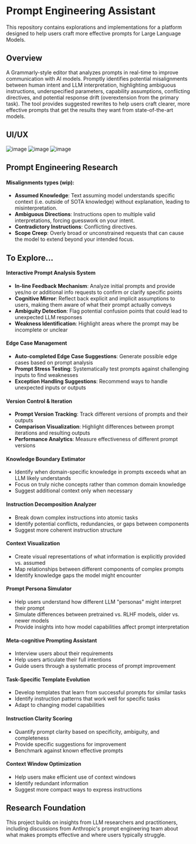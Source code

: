 # Prompt Engineering Assistant

This repository contains explorations and implementations for a platform designed to help users craft more effective prompts for Large Language Models.

## Overview

A Grammarly-style editor that analyzes prompts in real-time to improve communication with AI models. Promptly identifies potential misalignments between human intent and LLM interpretation, highlighting ambiguous instructions, underspecified parameters, capability assumptions, conflicting directives, and potential response drift (overextension from the primary task). The tool provides suggested rewrites to help users craft clearer, more effective prompts that get the results they want from state-of-the-art models.

## UI/UX
![image](https://github.com/user-attachments/assets/d2b78ab0-1d89-4e39-a5b3-e11d576b8ad1)
![image](https://github.com/user-attachments/assets/f744c994-3e13-4a33-b7ea-c58d418fee40)
![image](https://github.com/user-attachments/assets/739bfb52-585f-4b89-b31d-2d2f923059c4)

## Prompt Engineering Research

#### Misalignments types (wip):

* **Assumed Knowledge**: Text assuming model understands specific context (i.e. outside of SOTA knowledge) without explanation, leading to misinterpretation.
* **Ambiguous Directions**: Instructions open to multiple valid interpretations, forcing guesswork on your intent.
* **Contradictory Instructions**: Conflicting directives.
* **Scope Creep**: Overly broad or unconstrained requests that can cause the model to extend beyond your intended focus.

## To Explore...

#### Interactive Prompt Analysis System
- **In-line Feedback Mechanism**: Analyze initial prompts and provide yes/no or additional info requests to confirm or clarify specific points
- **Cognitive Mirror**: Reflect back explicit and implicit assumptions to users, making them aware of what their prompt actually conveys
- **Ambiguity Detection**: Flag potential confusion points that could lead to unexpected LLM responses
- **Weakness Identification**: Highlight areas where the prompt may be incomplete or unclear

#### Edge Case Management
- **Auto-completed Edge Case Suggestions**: Generate possible edge cases based on prompt analysis
- **Prompt Stress Testing**: Systematically test prompts against challenging inputs to find weaknesses
- **Exception Handling Suggestions**: Recommend ways to handle unexpected inputs or outputs

#### Version Control & Iteration
- **Prompt Version Tracking**: Track different versions of prompts and their outputs
- **Comparison Visualization**: Highlight differences between prompt iterations and resulting outputs
- **Performance Analytics**: Measure effectiveness of different prompt versions

#### Knowledge Boundary Estimator
- Identify when domain-specific knowledge in prompts exceeds what an LLM likely understands
- Focus on truly niche concepts rather than common domain knowledge
- Suggest additional context only when necessary

#### Instruction Decomposition Analyzer
- Break down complex instructions into atomic tasks
- Identify potential conflicts, redundancies, or gaps between components
- Suggest more coherent instruction structure

#### Context Visualization
- Create visual representations of what information is explicitly provided vs. assumed
- Map relationships between different components of complex prompts
- Identify knowledge gaps the model might encounter

#### Prompt Persona Simulator
- Help users understand how different LLM "personas" might interpret their prompt
- Simulate differences between pretrained vs. RLHF models, older vs. newer models
- Provide insights into how model capabilities affect prompt interpretation

#### Meta-cognitive Prompting Assistant
- Interview users about their requirements
- Help users articulate their full intentions
- Guide users through a systematic process of prompt improvement

#### Task-Specific Template Evolution
- Develop templates that learn from successful prompts for similar tasks
- Identify instruction patterns that work well for specific tasks
- Adapt to changing model capabilities

#### Instruction Clarity Scoring
- Quantify prompt clarity based on specificity, ambiguity, and completeness
- Provide specific suggestions for improvement
- Benchmark against known effective prompts

#### Context Window Optimization
- Help users make efficient use of context windows
- Identify redundant information
- Suggest more compact ways to express instructions

## Research Foundation

This project builds on insights from LLM researchers and practitioners, including discussions from Anthropic's prompt engineering team about what makes prompts effective and where users typically struggle.
